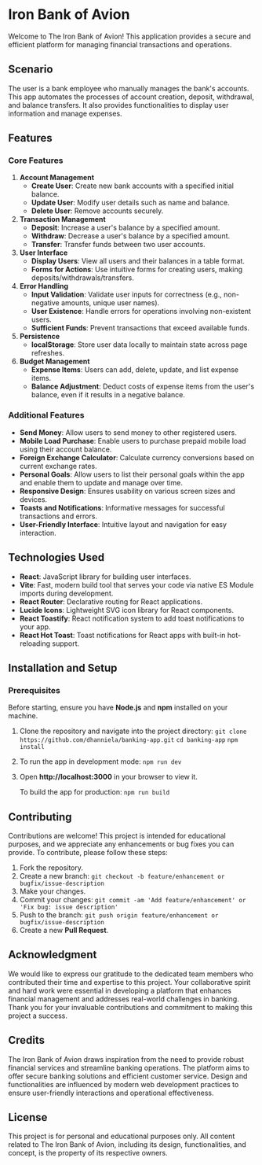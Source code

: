 # Iron Bank of Avion
Welcome to The Iron Bank of Avion! This application provides a secure and efficient platform for managing financial transactions and operations.

## Scenario
The user is a bank employee who manually manages the bank's accounts. This app automates the processes of account creation, deposit, withdrawal, and balance transfers. It also provides functionalities to display user information and manage expenses.

## Features
### Core Features
1. **Account Management**
    - **Create User**: Create new bank accounts with a specified initial balance.
    - **Update User**: Modify user details such as name and balance.
    - **Delete User**: Remove accounts securely.
2. **Transaction Management**
    - **Deposit**: Increase a user's balance by a specified amount.
    - **Withdraw**: Decrease a user's balance by a specified amount.
    - **Transfer**: Transfer funds between two user accounts.
3. **User Interface**
    - **Display Users**: View all users and their balances in a table format.
    - **Forms for Actions**: Use intuitive forms for creating users, making deposits/withdrawals/transfers.
4. **Error Handling**
    - **Input Validation**: Validate user inputs for correctness (e.g., non-negative amounts, unique user names).
    - **User Existence**: Handle errors for operations involving non-existent users.
    - **Sufficient Funds**: Prevent transactions that exceed available funds.
5. **Persistence**
    - **localStorage**: Store user data locally to maintain state across page refreshes.
6. **Budget Management**
    - **Expense Items**: Users can add, delete, update, and list expense items.
    - **Balance Adjustment**: Deduct costs of expense items from the user's balance, even if it results in a negative balance.

### Additional Features
- **Send Money**: Allow users to send money to other registered users.
- **Mobile Load Purchase**: Enable users to purchase prepaid mobile load using their account balance.
- **Foreign Exchange Calculator**: Calculate currency conversions based on current exchange rates.
- **Personal Goals**: Allow users to list their personal goals within the app and enable them to update and manage over time.
- **Responsive Design**: Ensures usability on various screen sizes and devices.
- **Toasts and Notifications**: Informative messages for successful transactions and errors.
- **User-Friendly Interface**: Intuitive layout and navigation for easy interaction.

## Technologies Used
- **React**: JavaScript library for building user interfaces.
- **Vite**: Fast, modern build tool that serves your code via native ES Module imports during development.
- **React Router**: Declarative routing for React applications.
- **Lucide Icons**: Lightweight SVG icon library for React components.
- **React Toastify**: React notification system to add toast notifications to your app.
- **React Hot Toast**: Toast notifications for React apps with built-in hot-reloading support.

## Installation and Setup
### Prerequisites
Before starting, ensure you have **Node.js** and **npm** installed on your machine.

1. Clone the repository and navigate into the project directory: ```git clone https://github.com/dhanniela/banking-app.git```
                                                                 ```cd banking-app```
                                                                 ```npm install```
2. To run the app in development mode: ```npm run dev```
3. Open **http://localhost:3000** in your browser to view it.
   
   To build the app for production: ```npm run build```

## Contributing
Contributions are welcome! This project is intended for educational purposes, and we appreciate any enhancements or bug fixes you can provide. To contribute, please follow these steps:

1. Fork the repository.
2. Create a new branch: ```git checkout -b feature/enhancement or bugfix/issue-description```
3. Make your changes.
4. Commit your changes: ```git commit -am 'Add feature/enhancement' or 'Fix bug: issue description'```
5. Push to the branch: ```git push origin feature/enhancement or bugfix/issue-description```
6. Create a new **Pull Request**.

## Acknowledgment
We would like to express our gratitude to the dedicated team members who contributed their time and expertise to this project. Your collaborative spirit and hard work were essential in developing a platform that enhances financial management and addresses real-world challenges in banking. Thank you for your invaluable contributions and commitment to making this project a success.

## Credits
The Iron Bank of Avion draws inspiration from the need to provide robust financial services and streamline banking operations. The platform aims to offer secure banking solutions and efficient customer service. Design and functionalities are influenced by modern web development practices to ensure user-friendly interactions and operational effectiveness.

## License
This project is for personal and educational purposes only. All content related to The Iron Bank of Avion, including its design, functionalities, and concept, is the property of its respective owners.
